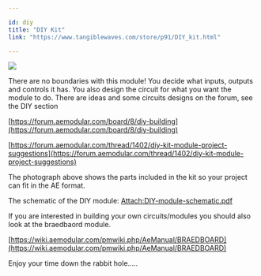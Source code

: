 ```yaml
---

id: diy
title: "DIY Kit"
link: "https://www.tangiblewaves.com/store/p91/DIY_kit.html"

---
```





![](/images/DIY-Kit-320.jpg)

There are no boundaries with this module! You decide what inputs, outputs and controls it has. You also design the circuit for what you want the module to do. There are ideas and some circuits designs on the forum, see the DIY section

[https://forum.aemodular.com/board/8/diy-building](https://forum.aemodular.com/board/8/diy-building)

[https://forum.aemodular.com/thread/1402/diy-kit-module-project-suggestions](https://forum.aemodular.com/thread/1402/diy-kit-module-project-suggestions)

The photograph above shows the parts included in the kit so your project can fit in the AE format.

The schematic of the DIY module: [Attach:DIY-module-schematic.pdf](https://wiki.aemodular.com/uploads/AeManual/DIY/DIY-module-schematic.pdf)

If you are interested in building your own circuits/modules you should also look at the braedbaord module.

[https://wiki.aemodular.com/pmwiki.php/AeManual/BRAEDBOARD](https://wiki.aemodular.com/pmwiki.php/AeManual/BRAEDBOARD)

Enjoy your time down the rabbit hole.....



